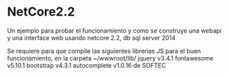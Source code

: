 # NetCore2.2
Un ejemplo para probar el funcionamiento y como se construye una webapi y una interface web usando netcore 2.2, db sql server 2014

Se requiere para que compile las siguientes librerias JS para el buen funcionamiento, en la carpeta ~/wwwroot/lib/
jquery v3.4.1
fontawesome v5.10.1
bootstrap v4.3.1
autocomplete v1.0.16 de SOFTEC

